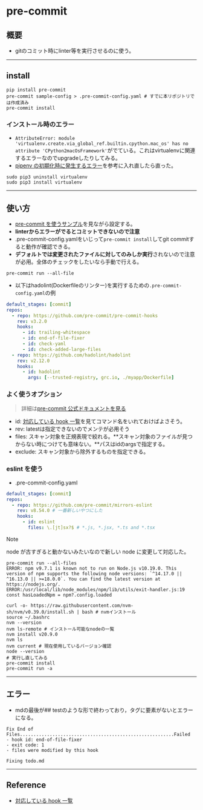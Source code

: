 # pre-commit

## 概要

- gitのコミット時にlinter等を実行させるのに使う。

---

## install

```shell
pip install pre-commit
pre-commit sample-config > .pre-commit-config.yaml # すでに本リポジトリでは作成済み
pre-commit install
```

### インストール時のエラー

- `AttributeError: module 'virtualenv.create.via_global_ref.builtin.cpython.mac_os' has no attribute 'CPython2macOsFramework'`がでている。これはvirtualenvに関連するエラーなのでupgradeしたりしてみる。
- [pipenv の初期化時に発生するエラー](https://qiita.com/akis1215/items/11c9ca506cac8bcde5d9)を参考に入れ直したら直った。

```shell
sudo pip3 uninstall virtualenv
sudo pip3 install virtualenv
```

---

## 使い方

- [pre-commit を使うサンプル](https://zenn.dev/yiskw713/articles/3c3b4022f3e3f22d276d)を見ながら設定する。
- **linterからエラーがでるとコミットできないので注意**
- .pre-commit-config.yamlをいじって`pre-commit install`してgit commitすると動作が確認できる。
- **デフォルトでは変更されたファイルに対してのみしか実行**されないので注意が必用。全体のチェックをしたいなら手動で行える。

```shell
pre-commit run --all-file
```

- 以下はhadolint(Dockerfileのリンター)を実行するための`.pre-commit-config.yaml`の例

```yaml
default_stages: [commit]
repos:
  - repo: https://github.com/pre-commit/pre-commit-hooks
    rev: v3.2.0
    hooks:
      - id: trailing-whitespace
      - id: end-of-file-fixer
      - id: check-yaml
      - id: check-added-large-files
  - repo: https://github.com/hadolint/hadolint
    rev: v2.12.0
    hooks:
      - id: hadolint
        args: [--trusted-registry, grc.io, ./myapp/Dockerfile]
```

### よく使うオプション

> 詳細は[pre-commit 公式ドキュメントを見る](https://pre-commit.com/)

- id: [対応している hook 一覧](https://pre-commit.com/hooks.html)を見てコマンド名をいれておけばよさそう。
- rev: latestは指定できないのでメンテが必用そう
- files: スキャン対象を正規表現で絞れる。**スキャン対象のファイルが見つからない時につけても意味ない。**パスはidのargsで指定する。
- exclude: スキャン対象から除外するものを指定できる。

### eslint を使う

- .pre-commit-config.yaml

```yaml
default_stages: [commit]
repos:
  - repo: https://github.com/pre-commit/mirrors-eslint
    rev: v8.54.0 # 一番新しいやつにした
    hooks:
      - id: eslint
        files: \.[jt]sx?$ # *.js, *.jsx, *.ts and *.tsx
```

> [!NOTE]
> node が古すぎると動かないみたいなので新しい node に変更して対応した。

```shell
pre-commit run --all-files
ERROR: npm v9.7.1 is known not to run on Node.js v10.19.0. This version of npm supports the following node versions: `^14.17.0 || ^16.13.0 || >=18.0.0`. You can find the latest version at https://nodejs.org/.
ERROR:/usr/local/lib/node_modules/npm/lib/utils/exit-handler.js:19 const hasLoadedNpm = npm?.config.loaded
```

```shell
curl -o- https://raw.githubusercontent.com/nvm-sh/nvm/v0.39.0/install.sh | bash # nvmインストール
source ~/.bashrc
nvm --version
nvm ls-remote # インストール可能なnodeの一覧
nvm install v20.9.0
nvm ls
nvm current # 現在使用しているバージョン確認
node --version
# 実行し直してみる
pre-commit install
pre-commit run -a
```

---

## エラー

- mdの最後が## testのような形で終わっており，タグに要素がないとエラーになる。

```shell
Fix End of Files.........................................................Failed
- hook id: end-of-file-fixer
- exit code: 1
- files were modified by this hook

Fixing todo.md
```

---

## Reference

- [対応している hook 一覧](https://pre-commit.com/hooks.html)
